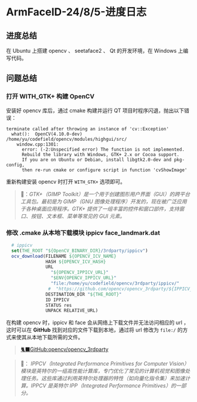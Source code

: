 # ArmFaceID-24/8/5-进度日志

## 进度总结
在 Ubuntu 上搭建 opencv 、 seetaface2 、 Qt 的开发环境，在 Windows 上编写代码。
## 问题总结

### 打开 WITH_GTK+ 构建 OpenCV
安装好 opencv 库后，通过 cmake 构建并运行 QT 项目时程序闪退，抛出以下错误：
```
terminate called after throwing an instance of 'cv::Exception'
  what():  OpenCV(4.10.0-dev) /home/yu/codefield/opencv/modules/highgui/src/
    window.cpp:1301: 
      error: (-2:Unspecified error) The function is not implemented. 
      Rebuild the library with Windows, GTK+ 2.x or Cocoa support. 
      If you are on Ubuntu or Debian, install libgtk2.0-dev and pkg-config, 
      then re-run cmake or configure script in function 'cvShowImage'
```
重新构建安装 opencv 时打开 `WITH_GTK+` 选项即可。

  > 🤖：*GTK+（GIMP Toolkit）是一个用于创建图形用户界面（GUI）的跨平台工具包。最初是为 GIMP（GNU 图像处理程序）开发的，现在被广泛应用于各种桌面应用程序。GTK+ 提供了一组丰富的控件和窗口部件，支持窗口、按钮、文本框、菜单等常见的 GUI 元素。*

### 修改 .cmake 从本地下载模块 ippicv face_landmark.dat
```cmake
  # ippicv
  set(THE_ROOT "${OpenCV_BINARY_DIR}/3rdparty/ippicv")
  ocv_download(FILENAME ${OPENCV_ICV_NAME}
               HASH ${OPENCV_ICV_HASH}
               URL
                 "${OPENCV_IPPICV_URL}"
                 "$ENV{OPENCV_IPPICV_URL}"
                 "file:/home/yu/codefield/opencv/3rdparty/ippicv/"
                #  "https://github.com/opencv/opencv_3rdparty/${IPPICV_COMMIT}/ippicv/"
               DESTINATION_DIR "${THE_ROOT}"
               ID IPPICV
               STATUS res
               UNPACK RELATIVE_URL)
```
在构建 opencv 时，ippicv 和 face 会从网络上下载文件并无法访问相应的 url ，这时可以在 **GitHub** 找到对应的文件下载到本地，通过将 url 修改为 `file:/` 的方式来使其从本地下载所需的文件。 
 > [🐈‍⬛GitHub:opencv/opencv_3rdparty](https://github.com/opencv/opencv_3rdparty/tree/contrib_face_alignment_20170818)

 > 🤖： *IPPCV（Integrated Performance Primitives for Computer Vision）模块是英特尔的一组高性能计算库，专门优化了常见的计算机视觉和图像处理任务。这些库通过利用英特尔处理器的特性（如向量化指令集）来加速计算。IPPCV 是英特尔 IPP（Integrated Performance Primitives）的一部分。*